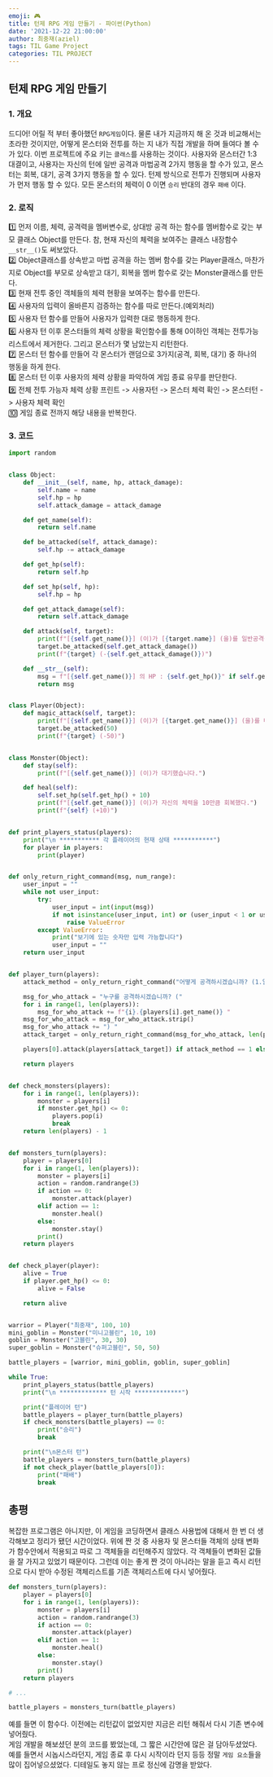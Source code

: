 ```yaml
---
emoji: 🎮
title: 턴제 RPG 게임 만들기 - 파이썬(Python)
date: '2021-12-22 21:00:00'
author: 최중재(aziel)
tags: TIL Game Project
categories: TIL PROJECT
---
```


## 턴제 RPG 게임 만들기

### 1. 개요

드디어! 어릴 적 부터 좋아했던 `RPG게임`이다. 물론 내가 지금까지 해 온 것과 비교해서는 초라한 것이지만, 어떻게 몬스터와 전투를 하는 지 내가 직접 개발을 하며 들여다 볼 수가 있다. 이번 프로젝트에 주요 키는 `클래스`를 사용하는 것이다. 사용자와 몬스터간 1:3 대결이고, 사용자는 자신의 턴에 일반 공격과 마법공격 2가지 행동을 할 수가 있고, 몬스터는 회복, 대기, 공격 3가지 행동을 할 수 있다. 턴제 방식으로 전투가 진행되며 사용자가 먼저 행동 할 수 있다. 모든 몬스터의 체력이 0 이면 `승리` 반대의 경우 `패배` 이다.

### 2. 로직

1️⃣ 먼저 이름, 체력, 공격력을 멤버변수로, 상대방 공격 하는 함수를 멤버함수로 갖는 부모 클래스 Object를 만든다. 참, 현재 자신의 체력을 보여주는 클래스 내장함수 `__str__()`도 써보았다.  
2️⃣ Object클래스를 상속받고 마법 공격을 하는 멤버 함수를 갖는 Player클래스, 마찬가지로 Object를 부모로 상속받고 대기, 회복을 멤버 함수로 갖는 Monster클래스를 만든다.  
3️⃣ 현재 전투 중인 객체들의 체력 현황을 보여주는 함수를 만든다.  
4️⃣ 사용자의 입력이 올바른지 검증하는 함수를 따로 만든다.(예외처리)  
5️⃣ 사용자 턴 함수를 만들어 사용자가 입력한 대로 행동하게 한다.  
6️⃣ 사용자 턴 이후 몬스터들의 체력 상황을 확인함수를 통해 0이하인 객체는 전투가능 리스트에서 제거한다. 그리고 몬스터가 몇 남았는지 리턴한다.  
7️⃣ 몬스터 턴 함수를 만들어 각 몬스터가 랜덤으로 3가지(공격, 회복, 대기) 중 하나의 행동을 하게 한다.  
8️⃣ 몬스터 턴 이후 사용자의 체력 상황을 파악하여 게임 종료 유무를 판단한다.  
9️⃣ 전체 전투 가능자 체력 상황 프린트 -> 사용자턴 -> 몬스터 체력 확인 -> 몬스터턴 -> 사용자 체력 확인  
🔟 게임 종료 전까지 해당 내용을 반복한다.

### 3. 코드

```python
import random


class Object:
    def __init__(self, name, hp, attack_damage):
        self.name = name
        self.hp = hp
        self.attack_damage = attack_damage

    def get_name(self):
        return self.name

    def be_attacked(self, attack_damage):
        self.hp -= attack_damage

    def get_hp(self):
        return self.hp

    def set_hp(self, hp):
        self.hp = hp

    def get_attack_damage(self):
        return self.attack_damage

    def attack(self, target):
        print(f"[{self.get_name()}] (이)가 [{target.name}] (을)를 일반공격을 했다.")
        target.be_attacked(self.get_attack_damage())
        print(f"{target} (-{self.get_attack_damage()})")

    def __str__(self):
        msg = f"[{self.get_name()}] 의 HP : {self.get_hp()}" if self.get_hp() > 0 else f"[{self.get_name()}] (은)는 죽었습니다."
        return msg


class Player(Object):
    def magic_attack(self, target):
        print(f"[{self.get_name()}] (이)가 [{target.get_name()}] (을)를 마법공격을 했다.")
        target.be_attacked(50)
        print(f"{target} (-50)")


class Monster(Object):
    def stay(self):
        print(f"[{self.get_name()}] (이)가 대기했습니다.")

    def heal(self):
        self.set_hp(self.get_hp() + 10)
        print(f"[{self.get_name()}] (이)가 자신의 체력을 10만큼 회복했다.")
        print(f"{self} (+10)")


def print_players_status(players):
    print("\n *********** 각 플레이어의 현재 상태 ***********")
    for player in players:
        print(player)


def only_return_right_command(msg, num_range):
    user_input = ""
    while not user_input:
        try:
            user_input = int(input(msg))
            if not isinstance(user_input, int) or (user_input < 1 or user_input > num_range):
                raise ValueError
        except ValueError:
            print("보기에 있는 숫자만 입력 가능합니다")
            user_input = ""
    return user_input


def player_turn(players):
    attack_method = only_return_right_command("어떻게 공격하시겠습니까? (1.일반 2.마법) ", 2)

    msg_for_who_attack = "누구를 공격하시겠습니까? ("
    for i in range(1, len(players)):
        msg_for_who_attack += f"{i}.{players[i].get_name()} "
    msg_for_who_attack = msg_for_who_attack.strip()
    msg_for_who_attack += ") "
    attack_target = only_return_right_command(msg_for_who_attack, len(players)-1)

    players[0].attack(players[attack_target]) if attack_method == 1 else players[0].magic_attack(players[attack_target])

    return players


def check_monsters(players):
    for i in range(1, len(players)):
        monster = players[i]
        if monster.get_hp() <= 0:
            players.pop(i)
            break
    return len(players) - 1


def monsters_turn(players):
    player = players[0]
    for i in range(1, len(players)):
        monster = players[i]
        action = random.randrange(3)
        if action == 0:
            monster.attack(player)
        elif action == 1:
            monster.heal()
        else:
            monster.stay()
        print()
    return players


def check_player(player):
    alive = True
    if player.get_hp() <= 0:
        alive = False

    return alive


warrior = Player("최중재", 100, 10)
mini_goblin = Monster("미니고블린", 10, 10)
goblin = Monster("고블린", 30, 30)
super_goblin = Monster("슈퍼고블린", 50, 50)

battle_players = [warrior, mini_goblin, goblin, super_goblin]

while True:
    print_players_status(battle_players)
    print("\n ************* 턴 시작 *************")

    print("플레이어 턴")
    battle_players = player_turn(battle_players)
    if check_monsters(battle_players) == 0:
        print("승리")
        break

    print("\n몬스터 턴")
    battle_players = monsters_turn(battle_players)
    if not check_player(battle_players[0]):
        print("패배")
        break
```

## 총평

복잡한 프로그램은 아니지만, 이 게임을 코딩하면서 클래스 사용법에 대해서 한 번 더 생각해보고 정리가 됐던 시간이었다. 위에 짠 것 중 사용자 및 몬스터들 객체의 상태 변화가 함수안에서 적용되고 따로 그 객체들을 리턴해주지 않았다. 각 객체들이 변화된 값들을 잘 가지고 있었기 때문이다. 그런데 이는 좋게 짠 것이 아니라는 말을 듣고 즉시 리턴으로 다시 받아 수정된 객체리스트를 기존 객체리스트에 다시 넣어줬다.

```python
def monsters_turn(players):
    player = players[0]
    for i in range(1, len(players)):
        monster = players[i]
        action = random.randrange(3)
        if action == 0:
            monster.attack(player)
        elif action == 1:
            monster.heal()
        else:
            monster.stay()
        print()
    return players

# ...

battle_players = monsters_turn(battle_players)
```

예를 들면 이 함수다. 이전에는 리턴값이 없었지만 지금은 리턴 해줘서 다시 기존 변수에 넣어줬다.  
게임 개발을 해보셨던 분의 코드를 봤었는데, 그 짧은 시간안에 많은 걸 담아두셨었다. 예를 들면서 시놉시스라던지, 게임 종료 후 다시 시작이라 던지 등등 정말 `게임 요소`들을 많이 집어넣으셨었다. 디테일도 놓지 않는 프로 정신에 감명을 받았다.

```toc

```
